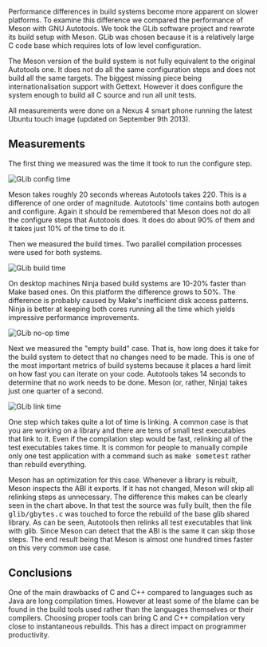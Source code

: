 Performance differences in build systems become more apparent on slower platforms. To examine this difference we compared the performance of Meson with GNU Autotools. We took the GLib software project and rewrote its build setup with Meson. GLib was chosen because it is a relatively large C code base which requires lots of low level configuration.

The Meson version of the build system is not fully equivalent to the original Autotools one. It does not do all the same configuration steps and does not build all the same targets. The biggest missing piece being internationalisation support with Gettext. However it does configure the system enough to build all C source and run all unit tests.

All measurements were done on a Nexus 4 smart phone running the latest Ubuntu touch image (updated on September 9th 2013).

Measurements
------

The first thing we measured was the time it took to run the configure step.

![GLib config time](https://raw.githubusercontent.com/wiki/jpakkane/meson/glib_conf.png)

Meson takes roughly 20 seconds whereas Autotools takes 220. This is a difference of one order of magnitude. Autotools' time contains both autogen and configure. Again it should be remembered that Meson does not do all the configure steps that Autotools does. It does do about 90% of them and it takes just 10% of the time to do it. 

Then we measured the build times. Two parallel compilation processes were used for both systems.

![GLib build time](https://raw.githubusercontent.com/wiki/jpakkane/meson/glib_build.png)

On desktop machines Ninja based build systems are 10-20% faster than Make based ones. On this platform the difference grows to 50%. The difference is probably caused by Make's inefficient disk access patterns. Ninja is better at keeping both cores running all the time which yields impressive performance improvements.

![GLib no-op time](https://raw.githubusercontent.com/wiki/jpakkane/meson/glib_empty.png)

Next we measured the "empty build" case. That is, how long does it take for the build system to detect that no changes need to be made. This is one of the most important metrics of build systems because it places a hard limit on how fast you can iterate on your code. Autotools takes 14 seconds to determine that no work needs to be done. Meson (or, rather, Ninja) takes just one quarter of a second.

![GLib link time](https://raw.githubusercontent.com/wiki/jpakkane/meson/glib_link.png)

One step which takes quite a lot of time is linking. A common case is that you are working on a library and there are tens of small test executables that link to it. Even if the compilation step would be fast, relinking all of the test executables takes time. It is common for people to manually compile only one test application with a command such as <tt>make sometest</tt> rather than rebuild everything.

Meson has an optimization for this case. Whenever a library is rebuilt, Meson inspects the ABI it exports. If it has not changed, Meson will skip all relinking steps as unnecessary. The difference this makes can be clearly seen in the chart above. In that test the source was fully built, then the file <tt>glib/gbytes.c</tt> was touched to force the rebuild of the base glib shared library. As can be seen, Autotools then relinks all test executables that link with glib. Since Meson can detect that the ABI is the same it can skip those steps. The end result being that Meson is almost one hundred times faster on this very common use case.

Conclusions
-----

One of the main drawbacks of C and C++ compared to languages such as Java are long compilation times. However at least some of the blame can be found in the build tools used rather than the languages themselves or their compilers. Choosing proper tools can bring C and C++ compilation very close to instantaneous rebuilds. This has a direct impact on programmer productivity.